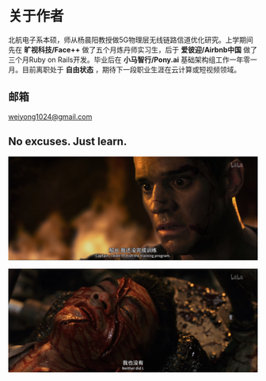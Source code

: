 # 关于作者
北航电子系本硕，师从杨晨阳教授做5G物理层无线链路信道优化研究。上学期间先在 **旷视科技/Face++** 做了五个月炼丹师实习生，后于 **爱彼迎/Airbnb中国** 做了三个月Ruby on Rails开发。毕业后在 **小马智行/Pony.ai** 基础架构组工作一年零一月。目前离职处于 **自由状态** ，期待下一段职业生涯在云计算或短视频领域。

## 邮箱
weiyong1024@gmail.com

## No excuses. Just learn.
![DID_NOT_FINISH](./did_not_finish.jpg)

![NEITHER_DO_I](./neither_do_i.jpg)
